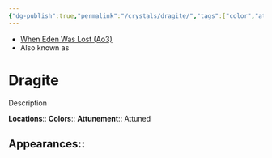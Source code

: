 ```yaml
---
{"dg-publish":true,"permalink":"/crystals/dragite/","tags":["color","attuned","crystal"],"noteIcon":"saber1"}
---
```


- [When Eden Was Lost (Ao3)](https://archiveofourown.org/works/19334440/chapters/45992584)
- Also known as 
# Dragite
Description

**Locations**:: 
**Colors**:: 
**Attunement**:: Attuned

**Appearances**::
- 